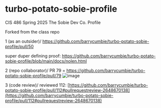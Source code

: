 # turbo-potato-sobie-profile
CIS 486 Spring 2025 The Sobie Dev Co. Profile 

Forked from the class repo

1 (as an outsider)/
https://github.com/barrycumbie/turbo-potato-sobie-profile/pull/50

super duper defining proof: https://github.com/barrycumbie/turbo-potato-sobie-profile/blob/main/docs/nolen.html

2 (repo collaborator)/ 
PR 79 = https://github.com/barrycumbie/turbo-potato-sobie-profile/pull/79
![image](https://github.com/user-attachments/assets/556007ee-2807-46cc-b86c-0fd410d6c0b9)


3 (code review)/
reviewed 112: [https://github.com/barrycumbie/turbo-potato-sobie-profile/pull/112#pullrequestreview-2648670138](https://github.com/barrycumbie/turbo-potato-sobie-profile/pull/112#pullrequestreview-2648670138)
